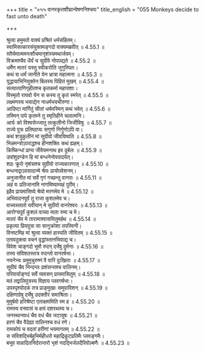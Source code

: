 +++
title = "०५५ वानरकृतशीघ्रान्वेषणनिश्चयः"
title_english = "055 Monkeys decide to fast unto death"

+++


  
श्रुत्वा हमुमतो वाक्यं प्रश्रितं धर्मसंहितम्।  
स्वामिसत्कारसंयुक्तमङ्गदो वाक्यमब्रवीत् ॥ 4.55.1 ॥   
स्तैर्यमात्ममनःशौचमानृशंस्यमथार्जवम्।  
विक्रमश्चैव धैर्यं च सुग्रीवे नोपपद्यते ॥ 4.55.2 ॥   
धर्मेण मातरं यस्तु स्वीकरोति जुगुस्पितः।  
कथं स धर्मं जानीते येन भ्रात्रा महात्मना ॥ 4.55.3 ॥   
युद्धायाभिनियुक्तेन बिलस्य पिहितं मुखम् ॥ 4.55.4 ॥   
सत्यात्पाणिगृहीतश्च कृतकर्मा महायशाः।  
विस्मृतो राघवो येन स कस्य तु कृतं स्मरेत् ॥ 4.55.5 ॥   
लक्ष्मणस्य भयाद्येन नाधर्मभयभीरुणा।  
आदिष्टा मार्गितुं सीतां धर्ममस्मिन् कथं भवेत् ॥ 4.55.6 ॥   
तस्मिन् पापे कृतघ्ने तु स्मृतिहीने चलात्मनि।  
आर्यः को विश्वसेज्जातु तत्कुलीनो जिजीविषुः ॥ 4.55.7 ॥   
राज्ये पुत्रः प्रतिष्ठाप्यः सगुणो निर्गुणोऽपि वा।  
कथं शत्रुकुलीनं मां सुग्रीवो जीवयिष्यति ॥ 4.55.8 ॥   
भिन्नमन्त्रोऽपराद्धश्च हीनशक्तिः कथं ह्यहम्।  
किष्किन्धां प्राप्य जीवेयमनाथ इव दुर्बलः ॥ 4.55.9 ॥   
उपांशुदण्डेन हि मां बन्धनेनोपपादयेत्।  
शठः क्रूरो नृशंसश्च सुग्रीवो राज्यकारणात् ॥ 4.55.10 ॥   
बन्धनाद्वाऽवसादान्मे श्रेयः प्रायोपवेशनम्।  
अनुजानीत मां सर्वे गृगं गच्छन्तु वानराः ॥ 4.55.11 ॥   
अहं वः प्रतिजानामि नागमिष्याम्यहं पुरीम्।  
इहैव प्रायमासिष्ये श्रेयो मरणमेव मे ॥ 4.55.12 ॥   
अभिवादनपूर्वं तु राजा कुशलमेव च।  
वाच्यस्तातो यवीयान् मे सुग्रीवो वानरेश्वरः ॥ 4.55.13 ॥   
आरोग्यपूर्वं कुशलं वाच्या माता रुमा च मे।  
मातरं चैव मे तारामाश्वासयितुमर्हथ ॥ 4.55.14 ॥   
प्रकृत्या प्रियपुत्रा सा सानुक्रोशा तपस्विनी।  
विनष्टमिह मां श्रुत्वा व्यक्तं हास्यति जीवितम् ॥ 4.55.15 ॥   
एतावदुक्त्वा वचनं वृद्धांस्तानभिवाद्य च।  
विवेश चाङ्गदो भूमौ रुदन् दर्भेषु दुर्मनाः ॥ 4.55.16 ॥   
तस्य संविशतस्तत्र रुदन्तो वानरर्षभाः।  
नयनेभ्यः प्रमुमुचुरुष्णं वै वारि दुःखिताः ॥ 4.55.17 ॥   
सुग्रीवं चैव निन्दन्तः प्रशंसन्तश्च वालिनम्।  
परिवार्याङ्गदं सर्वे व्यवसन् प्रायमासितुम् ॥ 4.55.18 ॥   
मतं तद्वालिपुत्रस्य विज्ञाय प्लवगर्षभाः।  
उपस्पृश्योदकं तत्र प्राङ्मुखाः समुपाविशन् ॥ 4.55.19 ॥   
दक्षिणाग्रेषु दर्भेषु उदक्तीरं समाश्रिताः।  
मुमूर्षवो हरिश्रेष्टा एतत्क्षममिति स्म ह ॥ 4.55.20 ॥   
रामस्य वनवासं च क्षयं दशरथस्य च।  
जनस्थानवधं चैव वधं चैव जटायुषः ॥ 4.55.21 ॥   
हरणं चैव वैदेह्या वालिनश्च वधं रणे।  
रामकोपं च वदतां हरीणां भयमागतम् ॥ 4.55.22 ॥   
स संविशद्भिर्बहुभिर्महीधरो महाद्रिकूटप्रतिमैः प्लवङ्गमैः।  
बभूव सन्नादितनिर्दरान्तरो भृशं नदद्भिर्जलदैरिवोल्बणैः ॥ 4.55.23 ॥   
